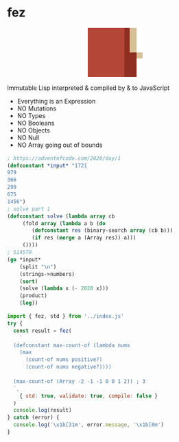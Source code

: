 # fez

<p align="center">
<img width="128" src="./logo.svg"/>
</p>

Immutable Lisp interpreted & compiled by & to JavaScript

- Everything is an Expression
- NO Mutations
- NO Types
- NO Booleans
- NO Objects
- NO Null
- NO Array going out of bounds

```lisp
; https://adventofcode.com/2020/day/1
(defconstant *input* "1721
979
366
299
675
1456")
; solve part 1
(defconstant solve (lambda array cb
     (fold array (lambda a b (do
        (defconstant res (binary-search array (cb b)))
        (if res (merge a (Array res)) a)))
     ())))
; 514579
(go *input*
    (split "\n")
    (strings->numbers)
    (sort)
    (solve (lambda x (- 2020 x)))
    (product)
    (log))
```

```js
import { fez, std } from '../index.js'
try {
  const result = fez(
    `
  (defconstant max-count-of (lambda nums
    (max
      (count-of nums positive?)
      (count-of nums negative?))))

  (max-count-of (Array -2 -1 -1 0 0 1 2)) ; 3
  `,
    { std: true, validate: true, compile: false }
  )
  console.log(result)
} catch (error) {
  console.log('\x1b[31m', error.message, '\x1b[0m')
}
```
